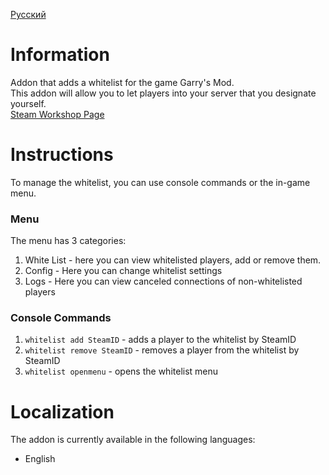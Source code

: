 [Русский](README-RU.md)


# Information
Addon that adds a whitelist for the game Garry's Mod.<br>
This addon will allow you to let players into your server that you designate yourself.<br>
[Steam Workshop Page](https://steamcommunity.com/sharedfiles/filedetails/?id=3185363412)

# Instructions
To manage the whitelist, you can use console commands or the in-game menu.<br>

### Menu
The menu has 3 categories:
1. White List - here you can view whitelisted players, add or remove them.
2. Config - Here you can change whitelist settings
3. Logs - Here you can view canceled connections of non-whitelisted players

### Console Commands
1. `whitelist add SteamID` - adds a player to the whitelist by SteamID
2. `whitelist remove SteamID` - removes a player from the whitelist by SteamID
3. `whitelist openmenu` - opens the whitelist menu

# Localization
The addon is currently available in the following languages:
- English
